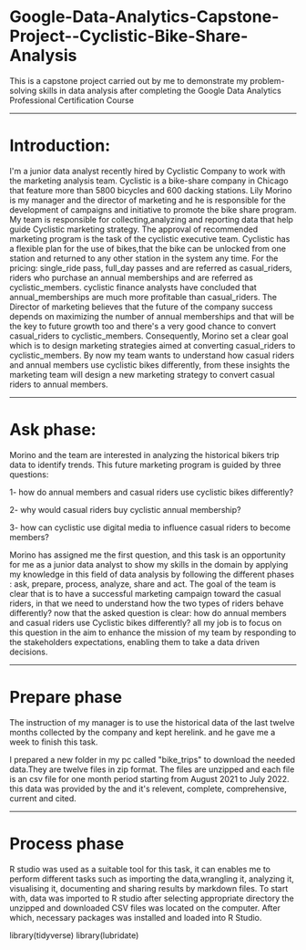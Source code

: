 # Google-Data-Analytics-Capstone-Project--Cyclistic-Bike-Share-Analysis
This is a capstone project carried out by me to demonstrate my problem-solving skills in data analysis after completing the Google Data Analytics Professional Certification Course

-------
# Introduction:
I'm a junior data analyst recently hired by Cyclistic Company to work with the marketing analysis team.
Cyclistic is a bike-share company in Chicago that feature more than 5800 bicycles and 600 dacking stations. Lily Morino is my manager and the director of marketing and he is responsible for the development of campaigns and initiative to promote the bike share program. My team is responsible for collecting,analyzing and reporting data that help guide Cyclistic marketing strategy. The approval of recommended marketing program is the task of the cyclistic executive team. Cyclistic has a flexible plan for the use of bikes,that the bike can be unlocked from one station and returned to any other station in the system any time. For the pricing: single_ride pass, full_day passes and are referred as casual_riders, riders who purchase an annual memberships and are referred as cyclistic_members. cyclistic finance analysts have concluded that annual_memberships are much more profitable than casual_riders. The Director of marketing believes that the future of the company success depends on maximizing the number of annual memberships and that will be the key to future growth too and there's a very good chance to convert casual_riders to cyclistic_members. Consequently, Morino set a clear goal which is to design marketing strategies aimed at converting casual_riders to cyclistic_members. By now my team wants to understand how casual riders and annual members use cyclistic bikes differently, from these insights the marketing team will design a new marketing strategy to convert casual riders to annual members. 

------
# Ask phase:
 Morino and the team are interested in analyzing the historical bikers trip data to identify trends. This future marketing program is guided by three questions:

1- how do annual members and casual riders use cyclistic bikes differently?

2- why would casual riders buy cyclistic annual membership?

3- how can cyclistic use digital media to influence casual riders to become members?

Morino has assigned me the first question, and this task is an opportunity for me as a junior data analyst to show my skills in the domain by applying my knowledge in this field of data analysis by following the different phases : ask, prepare, process, analyze, share and act.
The goal of the team is clear that is to have a successful marketing campaign toward the casual riders, in that we need to understand how the two types of riders behave differently? now that the asked question is clear: how do annual members and casual riders use Cyclistic bikes differently? all my job is to focus on this question in the aim to enhance the mission of my team by responding to the stakeholders expectations, enabling them to take a data driven decisions.

-------
# Prepare phase
The instruction of my manager is to use the historical data of the last twelve months collected by the company and kept herelink. and he gave me a week to finish this task.

I prepared a new folder in my pc called "bike_trips" to download the needed data.They are twelve files in zip format. The files are unzipped and each file is an csv file for one month period starting from August 2021 to July 2022. this data was provided by the and it's relevent, complete, comprehensive, current and cited.

------
# Process phase
R studio was used as a suitable tool for this task, it can enables me to perform different tasks such as importing the data,wrangling it, analyzing it, visualising it, documenting and sharing results by markdown files.​
To start with, data was imported to R studio after selecting appropriate directory the unzipped and downloaded CSV files was located on the computer. After which, necessary packages was installed and loaded into R Studio.

library(tidyverse)
library(lubridate)



